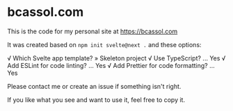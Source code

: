 # bcassol.com

This is the code for my personal site at https://bcassol.com

It was created based on `npm init svelte@next .` and these options:

√ Which Svelte app template? » Skeleton project
√ Use TypeScript? ... Yes
√ Add ESLint for code linting? ... Yes
√ Add Prettier for code formatting? ... Yes

Please contact me or create an issue if something isn't right.

If you like what you see and want to use it, feel free to copy it.
